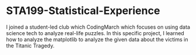 # STA199-Statistical-Experience
I joined a student-led club which CodingMarch which focuses on using data science tech to analyze real-life puzzles. In this specific project, I learned how to analyze the matplotlib to analyze the given data about the victims in the Titanic Tragedy.

